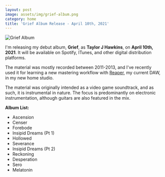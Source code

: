 ```yaml
---
layout: post
image: assets/img/grief-album.png
category: home
title: 'Grief Album Release - April 10th, 2021'
---
```

![Grief Album]({{taylorjhawkins.com}}/assets/img/grief-album.png)

I'm releasing my debut album, **Grief**, as **Taylor J Hawkins**, on **April 10th, 2021**. 
It will be available on Spotify, ITunes, and other digital distribution platforms. 

The material was mostly recorded between 2011-2013, and I've recently used it for learning a new mastering workflow with [Reaper](https://www.reaper.fm/), my current DAW, in my new home studio.

The material was originally intended as a video game soundtrack, and as such, it is instrumental in nature.  The focus is predominantly on electronic instrumentation, although guitars are also featured in the mix. 

**Album List:**  
- Ascension
- Censer
- Forebode
- Insipid Dreams (Pt 1)
- Hollowed
- Severance
- Insipid Dreams (Pt 2)
- Reckoning 
- Desperation
- Sero
- Melatonin
